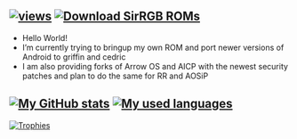 [![views](https://komarev.com/ghpvc/?username=SirRGB&color=0FCF0F)](https://github.com/antonkomarev/github-profile-views-counter)
[![Download SirRGB ROMs](https://img.shields.io/sourceforge/dw/sirrgb-roms.svg)](https://sourceforge.net/projects/sirrgb-roms/files)
-

- Hello World!
- I’m currently trying to bringup my own ROM and port newer versions of Android to griffin and cedric
- I am also providing forks of Arrow OS and AICP with the newest security patches and plan to do the same for RR and AOSiP

[![My GitHub stats](https://github-readme-stats-git-masterrstaa-rickstaa.vercel.app/api?username=SirRGB&show_icons=true&theme=github_dark&hide_border=true)](https://github.com/SirRGB)
[![My used languages](https://github-readme-stats-git-masterrstaa-rickstaa.vercel.app/api/top-langs/?username=SirRGB&langs_count=14&theme=github_dark&hide_border=true&layout=compact)](https://github.com/SirRGB)
-
[![Trophies](https://github-profile-trophy.vercel.app/?username=SirRGB&theme=darkhub&no-frame=true&rank=-C,-B)](https://github.com/ryo-ma/github-profile-trophy)
